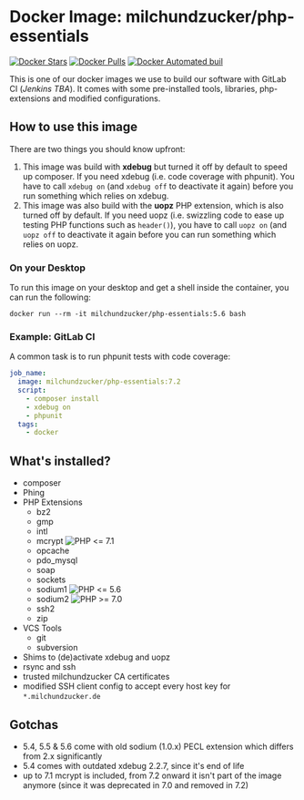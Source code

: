 # Docker Image: milchundzucker/php-essentials 
[![Docker Stars](https://img.shields.io/docker/stars/milchundzucker/php-essentials.svg)](https://hub.docker.com/r/milchundzucker/php-essentials/) [![Docker Pulls](https://img.shields.io/docker/pulls/milchundzucker/php-essentials.svg)](https://hub.docker.com/r/milchundzucker/php-essentials/) [![Docker Automated buil](https://img.shields.io/docker/automated/milchundzucker/php-essentials.svg)](https://hub.docker.com/r/milchundzucker/php-essentials/)

This is one of our docker images we use to build our software with GitLab CI (_Jenkins TBA_). It comes with some pre-installed 
tools, libraries, php-extensions and modified configurations.

## How to use this image

There are two things you should know upfront:

1. This image was build with **xdebug** but turned it off by default to speed up composer. If you need xdebug 
(i.e. code coverage with phpunit). You have to call `xdebug on` (and `xdebug off` to deactivate it again) before you run
something which relies on xdebug.
2. This image was also build with the **uopz** PHP extension, which is also turned off by default. If you need uopz
(i.e. swizzling code to ease up testing PHP functions such as `header()`), you have to call `uopz on` (and `uopz off` to deactivate
it again before you can run something which relies on uopz.

### On your Desktop
To run this image on your desktop and get a shell inside the container, you can run the following:

```shell
docker run --rm -it milchundzucker/php-essentials:5.6 bash
```

### Example: GitLab CI
A common task is to run phpunit tests with code coverage:

```yaml
job_name:
  image: milchundzucker/php-essentials:7.2
  script:
    - composer install
    - xdebug on
    - phpunit
  tags:
    - docker
```

## What's installed?
* composer
* Phing
* PHP Extensions
  * bz2
  * gmp
  * intl
  * mcrypt  ![PHP <= 7.1](https://img.shields.io/badge/PHP-%3C%3D%207.1-blue.svg)
  * opcache
  * pdo_mysql
  * soap
  * sockets
  * sodium1 ![PHP <= 5.6](https://img.shields.io/badge/PHP-%3C%3D%205.6-blue.svg)
  * sodium2  ![PHP >= 7.0](https://img.shields.io/badge/PHP-%3E%3D7.0-blue.svg)
  * ssh2
  * zip
* VCS Tools
  * git
  * subversion
* Shims to (de)activate xdebug and uopz
* rsync and ssh
* trusted milchundzucker CA certificates
* modified SSH client config to accept every host key for `*.milchundzucker.de`

## Gotchas
* 5.4, 5.5 & 5.6 come with old sodium (1.0.x) PECL extension which differs from 2.x significantly
* 5.4 comes with outdated xdebug 2.2.7, since it's end of life
* up to 7.1 mcrypt is included, from 7.2 onward it isn't part of the image anymore (since it was deprecated in 7.0 and removed in 7.2)
